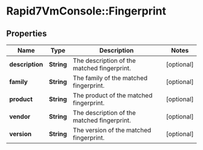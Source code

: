# Rapid7VmConsole::Fingerprint

## Properties
Name | Type | Description | Notes
------------ | ------------- | ------------- | -------------
**description** | **String** | The description of the matched fingerprint. | [optional] 
**family** | **String** | The family of the matched fingerprint. | [optional] 
**product** | **String** | The product of the matched fingerprint. | [optional] 
**vendor** | **String** | The description of the matched fingerprint. | [optional] 
**version** | **String** | The version of the matched fingerprint. | [optional] 


